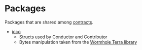 # Packages

Packages that are shared among [contracts](../contracts).

- [icco](icco)
  - Structs used by Conductor and Contributor
  - Bytes manipulation taken from the [Wormhole Terra library](https://github.com/certusone/wormhole/blob/dev.v2/terra/contracts/wormhole/src/byte_utils.rs)

